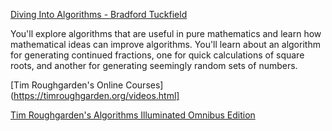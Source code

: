 [Diving Into Algorithms - Bradford Tuckfield](https://nostarch.com/Dive-Into-Algorithms)

You'll explore algorithms that are useful in pure mathematics and learn how mathematical ideas can improve algorithms. You'll learn about an algorithm for generating continued fractions, one for quick calculations of square roots, and another for generating seemingly random sets of numbers.

[Tim Roughgarden's Online Courses](https://timroughgarden.org/videos.html]

[Tim Roughgarden's Algorithms Illuminated Omnibus Edition](https://www.algorithmsilluminated.org)
